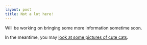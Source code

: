 ```yaml
---
layout: post
title: Not a lot here!
---
```


Will be working on bringing some more information sometime soon.


In the meantime, you may [look at some pictures of cute cats](https://www.google.no/search?q=cute+cat).

